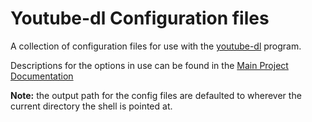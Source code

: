 # Youtube-dl Configuration files

A collection of configuration files for use with the [youtube-dl](https://rg3.github.io/youtube-dl/) program.

Descriptions for the options in use can be found in the [Main Project Documentation](https://github.com/ytdl-org/youtube-dl/blob/master/README.md#configuration)

**Note:** the output path for the config files are defaulted to wherever the current directory the shell is pointed at.
